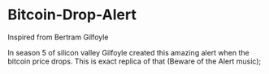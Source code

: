 # Bitcoin-Drop-Alert
Inspired from Bertram Gilfoyle

In season 5 of silicon valley Gilfoyle created this amazing alert when the bitcoin price drops. This is exact replica of that
(Beware of the Alert music);
